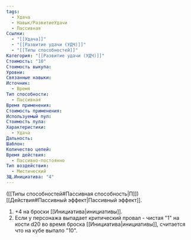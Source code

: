 ```yaml
---
tags:
  - Удача
  - Навык/РазвитиеУдачи
  - Пассивная
Ссылки:
  - "[[Удача]]"
  - "[[Развитие удачи (УДЧ)]]"
  - "[[Типы способностей]]"
Категория: "[[Развитие удачи (УДЧ)]]"
Стоимость: "10"
Стоимость выкупа: 
Уровни: 
Связанные навыки: 
Источник:
  - Время
Тип способности:
  - Пассивная
Время применения: 
Стоимость применения: 
Используемый пул: 
Стоимость пула: 
Характеристики:
  - Удача
Дальность: 
Шаблон: 
Количество целей: 
Время действия:
  - Пассивно-постоянно
Тип воздействия:
  - Мистический
ЗЩ.Инициатива: "4"
---
```

([[Типы способностей#Пассивная способность|П]]) [[Действия#Пассивный эффект|Пассивный эффект]]. 

1. +4 на броски [[Инициатива|инициативы]].
2. Если у персонажа выпадает критический провал - чистая "1" на кости d20 во время броска [[Инициатива|инициативы]], считается что на кубе выпало "10". 